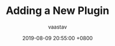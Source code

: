 ---
title: Adding a New Plugin
author: vaastav
date: 2019-08-09 20:55:00 +0800
categories: [Blogging, Tutorial]
tags: [adding plugins]
---